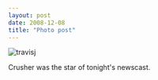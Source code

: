 ```yaml
---
layout: post
date: 2008-12-08
title: "Photo post"
---
```

![travisj](/images/a274124ace9684fd5ad3ca8574e33519e64d07c11232db47337e292bcf4f7bcf.jpg)

Crusher was the star of tonight's newscast.